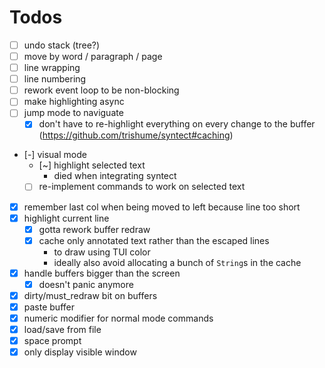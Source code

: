 # Todos

- [ ] undo stack (tree?)
- [ ] move by word / paragraph / page
- [ ] line wrapping
- [ ] line numbering
- [ ] rework event loop to be non-blocking
- [ ] make highlighting async
- [ ] jump mode to naviguate
  - [x] don't have to re-highlight everything on every change to the buffer  (https://github.com/trishume/syntect#caching)
- [-] visual mode
  - [~] highlight selected text
    - died when integrating syntect
  - [ ] re-implement commands to work on selected text
- [x] remember last col when being moved to left because line too short
- [x] highlight current line
  - [x] gotta rework buffer redraw
  - [x] cache only annotated text rather than the escaped lines
    * to draw using TUI color
    * ideally also avoid allocating a bunch of `String`s in the cache
- [x] handle buffers bigger than the screen
  - [x] doesn't panic anymore
- [x] dirty/must_redraw bit on buffers
- [x] paste buffer
- [x] numeric modifier for normal mode commands
- [x] load/save from file
- [x] space prompt
- [x] only display visible window
